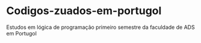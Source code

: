 # Codigos-zuados-em-portugol
 Estudos em lógica de programação primeiro semestre da faculdade de ADS em Portugol
